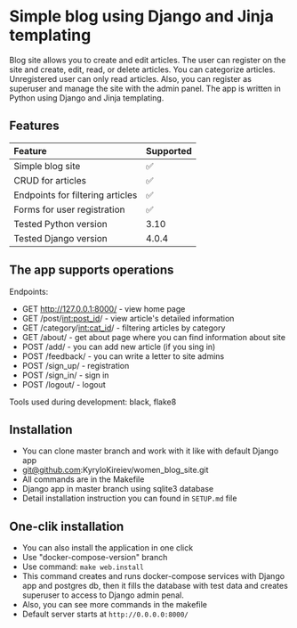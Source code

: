 # Simple blog using Django and Jinja templating

Blog site allows you to create and edit articles. The user can register on the site and create, edit, read,
or delete articles. You can categorize articles. Unregistered user can only read articles. Also, you can register as superuser and
manage the site with the admin panel. The app is written in Python using 
Django and Jinja templating.

## Features

| Feature                          | Supported          |
|:---------------------------------|:-------------------|
| Simple blog site                 | :white_check_mark: |
| CRUD for articles                | :white_check_mark: |
| Endpoints for filtering articles | :white_check_mark: | 
| Forms for user registration      | :white_check_mark: |     
| Tested Python version            | 3.10               |
| Tested Django version            | 4.0.4              |



## The app supports operations

Endpoints:
+ GET http://127.0.0.1:8000/ - view home page
+ GET /post/<int:post_id>/ - view article's detailed information
+ GET /category/<int:cat_id>/ - filtering articles by category
+ GET /about/ - get about page where you can find information about site
+ POST /add/ - you can add new article (if you sing in)
+ POST /feedback/ - you can write a letter to site admins
+ POST /sign_up/ - registration
+ POST /sign_in/ - sign in
+ POST /logout/ - logout


Tools used during development: black, flake8

## Installation

+ You can clone master branch and work with it like with default Django app
+ git@github.com:KyryloKireiev/women_blog_site.git
+ All commands are in the Makefile
+ Django app in master branch using sqlite3 database
+ Detail installation instruction you can found in ```SETUP.md``` file

## One-clik installation

+ You can also install the application in one click
+ Use "docker-compose-version" branch
+ Use command:
```make web.install```
+ This command creates and runs docker-compose services with Django app and postgres db, then it fills 
the database with test data and creates superuser to access to Django admin penal.
+ Also, you can see more commands in the makefile
+ Default server starts at ```http://0.0.0.0:8000/```

